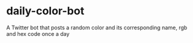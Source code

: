# daily-color-bot
A Twitter bot that posts a random color and its corresponding name, rgb and hex code once a day
